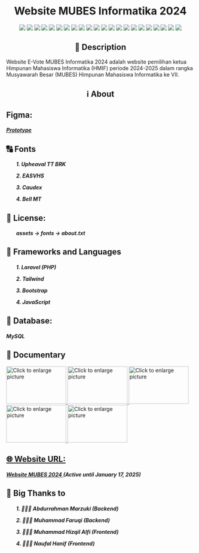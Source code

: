 <div align="center">
    <h1>Website MUBES Informatika 2024</h1>
</div>

<div align="center">
    <img src="https://img.shields.io/badge/MySQL-005C84?style=for-the-badge&logo=mysql&logoColor=white" />
    <img src="https://img.shields.io/badge/Adobe%20after%20affects-CF96FD?style=for-the-badge&logo=Adobe%20after%20effects&logoColor=39366" />
    <img src="https://img.shields.io/badge/Adobe%20Illustrator-FF9A00?style=for-the-badge&logo=adobe%20illustrator&logoColor=white" />
    <img src="https://img.shields.io/badge/Adobe%20Photoshop-31A8FF?style=for-the-badge&logo=Adobe%20Photoshop&logoColor=black" />
    <img src="https://img.shields.io/badge/Figma-F24E1E?style=for-the-badge&logo=figma&logoColor=white" />
    <img src="https://img.shields.io/badge/Bootstrap-563D7C?style=for-the-badge&logo=bootstrap&logoColor=whit" />
    <img src="https://img.shields.io/badge/Chart%20js-FF6384?style=for-the-badge&logo=chartdotjs&logoColor=white" />
    <img src="https://img.shields.io/badge/Composer-885630?style=for-the-badge&logo=Composer&logoColor=white" />
    <img src="https://img.shields.io/badge/Docker-2CA5E0?style=for-the-badge&logo=docker&logoColor=white" />
    <img src="https://img.shields.io/badge/Laragon-0E83CD?style=for-the-badge&logo=Laragon&logoColor=white" />
    <img src="https://img.shields.io/badge/Laravel-FF2D20?style=for-the-badge&logo=laravel&logoColor=white" />
    <img src="https://img.shields.io/badge/Markdown-000000?style=for-the-badge&logo=markdown&logoColor=white" />
    <img src="https://img.shields.io/badge/Nginx-009639?style=for-the-badge&logo=nginx&logoColor=white" />
    <img src="https://img.shields.io/badge/Tailwind_CSS-38B2AC?style=for-the-badge&logo=tailwind-css&logoColor=white" />
    <img src="https://img.shields.io/badge/Visual_Studio_Code-0078D4?style=for-the-badge&logo=visual%20studio%20code&logoColor=white" />
    <img src="https://img.shields.io/badge/CSS3-1572B6?style=for-the-badge&logo=css3&logoColor=white" />
    <img src="https://img.shields.io/badge/HTML5-E34F26?style=for-the-badge&logo=html5&logoColor=white" />
    <img src="https://img.shields.io/badge/JavaScript-323330?style=for-the-badge&logo=javascript&logoColor=F7DF1E" />
    <img src="https://img.shields.io/badge/json-5E5C5C?style=for-the-badge&logo=json&logoColor=white" />
    <img src="https://img.shields.io/badge/PHP-777BB4?style=for-the-badge&logo=php&logoColor=white" />
    <img src="https://img.shields.io/badge/Debian-A81D33?style=for-the-badge&logo=debian&logoColor=white" />
    <img src="https://img.shields.io/badge/Linux-FCC624?style=for-the-badge&logo=linux&logoColor=black" />
</div>

<div align="center">
    <h2>📝 Description</h2>
</div>

<p>
    Website E-Vote MUBES Informatika 2024 adalah website 
    pemilihan ketua Himpunan Mahasiswa Informatika (HMIF) 
    periode 2024-2025 dalam rangka Musyawarah Besar (MUBES) 
    Himpunan Mahasiswa Informatika ke VII.
</p>

<div align="center">
    <h2>ℹ️ About</h2>
</div>

<h2>
    Figma: 
    <h5>
        <a href="https://www.figma.com/design/VgkaqMaIDDh2IdytyGy1Gk/Website-MUBES-2024?node-id=0-1&t=fv5I9m3xOcn4Hpp4-1">Prototype</a>
    </h5>
</h2>

<h2>
    🔠 Fonts
    <h5>
        <p>&nbsp;&nbsp;&nbsp;&nbsp;&nbsp;&nbsp;&nbsp;&nbsp;1. Upheaval TT BRK</p>
        <p>&nbsp;&nbsp;&nbsp;&nbsp;&nbsp;&nbsp;&nbsp;&nbsp;2. EASVHS</p>
        <p>&nbsp;&nbsp;&nbsp;&nbsp;&nbsp;&nbsp;&nbsp;&nbsp;3. Caudex</p>
        <p>&nbsp;&nbsp;&nbsp;&nbsp;&nbsp;&nbsp;&nbsp;&nbsp;4. Bell MT</p>
    </h5>
</h2>

<h2>
    📇 License: 
    <h5>
        <p>
            <i>&nbsp;&nbsp;&nbsp;&nbsp;&nbsp;&nbsp;&nbsp;&nbsp;assets -> fonts -> about.txt</i>
        </p>
    </h5>
</h2>

<h2>
    📖 Frameworks and Languages
    <h5>
        <p>&nbsp;&nbsp;&nbsp;&nbsp;&nbsp;&nbsp;&nbsp;&nbsp;1. Laravel (PHP)</p>
        <p>&nbsp;&nbsp;&nbsp;&nbsp;&nbsp;&nbsp;&nbsp;&nbsp;2. Tailwind</p>
        <p>&nbsp;&nbsp;&nbsp;&nbsp;&nbsp;&nbsp;&nbsp;&nbsp;3. Bootstrap</p>
        <p>&nbsp;&nbsp;&nbsp;&nbsp;&nbsp;&nbsp;&nbsp;&nbsp;4. JavaScript</p>
    </h5>
</h2>

<h2>
    📂 Database: 
    <h5>
        MySQL
    </h5>
</h2>

<h2>
    📑 Documentary
</h2>

<a href="https://drive.google.com/uc?export=view&id=1cwNUlDMXA6xLdZZLV_hAIwEdvlHXpApj">
    <img src="https://drive.google.com/uc?export=view&id=1cwNUlDMXA6xLdZZLV_hAIwEdvlHXpApj" style="width: 160px; max-width: 100%; height: 100px; max-height: 100%" title="Click to enlarge picture" />
<a href="https://drive.google.com/uc?export=view&id=1Q-1F_0QwUdhyBsm9QSNFLPsBjnSAkssX">
    <img src="https://drive.google.com/uc?export=view&id=1Q-1F_0QwUdhyBsm9QSNFLPsBjnSAkssX" style="width: 160px; max-width: 100%; height: 100px; max-height: 100%" title="Click to enlarge picture" />
<a href="https://drive.google.com/uc?export=view&id=1_bAimfhYUG0Cd9dbvRhME-vkoPa-VeTO">
    <img src="https://drive.google.com/uc?export=view&id=1_bAimfhYUG0Cd9dbvRhME-vkoPa-VeTO" style="width: 160px; max-width: 100%; height: 100px; max-height: 100%" title="Click to enlarge picture" />
<a href="https://drive.google.com/uc?export=view&id=1andKdT653DbjSc5FvvtmEfSBlJi8BqZv">
    <img src="https://drive.google.com/uc?export=view&id=1andKdT653DbjSc5FvvtmEfSBlJi8BqZv" style="width: 160px; max-width: 100%; height: 100px; max-height: 100%" title="Click to enlarge picture" />
<a href="https://drive.google.com/uc?export=view&id=1gNieU2Tc8BdUmUUUHENazxEko5aJxIVk">
    <img src="https://drive.google.com/uc?export=view&id=1gNieU2Tc8BdUmUUUHENazxEko5aJxIVk" style="width: 160px; max-width: 100%; height: 100px; max-height: 100%" title="Click to enlarge picture" />
        
<h2>
    🌐 Website URL: 
    <h5>
        <a href="https://mubeshmif.my.id">
            Website MUBES 2024
            <a>(Active until January 17, 2025)</a>
        </a>
    </h5>
</h2>

<h2>
    🎉 Big Thanks to
    <h5>
        <p>&nbsp;&nbsp;&nbsp;&nbsp;&nbsp;&nbsp;&nbsp;&nbsp;1. 🧑🏻‍💻 Abdurrahman Marzuki (Backend)</p>
        <p>&nbsp;&nbsp;&nbsp;&nbsp;&nbsp;&nbsp;&nbsp;&nbsp;2. 🧑🏻‍💻 Muhammad Faruqi (Backend)</p>
        <p>&nbsp;&nbsp;&nbsp;&nbsp;&nbsp;&nbsp;&nbsp;&nbsp;3. 🧑🏻‍💻 Muhammad Hizqil Alfi (Frontend)</p>
        <p>&nbsp;&nbsp;&nbsp;&nbsp;&nbsp;&nbsp;&nbsp;&nbsp;4. 🧑🏻‍💻 Naufal Hanif (Frontend)</p>
    </h5>
</h2>
